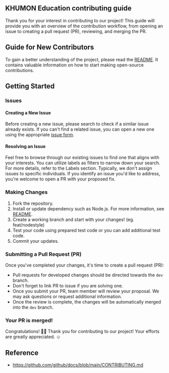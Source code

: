 ## KHUMON Education contributing guide
Thank you for your interest in contributing to our project! This guide will provide you with an overview of the contribution workflow, from opening an issue to creating a pull request (PR), reviewing, and merging the PR.

## Guide for New Contributors
To gain a better understanding of the project, please read the [README](https://github.com/FacerAin/khugpt-agent).
It contains valuable information on how to start making open-source contributions.

## Getting Started
### Issues

#### Creating a New Issue
Before creating a new issue, please search to check if a similar issue already exists. If you can't find a related issue, you can open a new one using the appropriate [issue form](https://github.com/FacerAin/khugpt-agent/issues/new/choose).
#### Resolving an Issue
Feel free to browse through our existing issues to find one that aligns with your interests. You can utilize labels as filters to narrow down your search. For more details, refer to the Labels section. Typically, we don't assign issues to specific individuals. If you identify an issue you'd like to address, you're welcome to open a PR with your proposed fix.
### Making Changes
1. Fork the repository.
2. Install or update dependency such as Node.js. For more information, see [README](https://github.com/FacerAin/khugpt-agent).
3. Create a working branch and start with your changes! (eg. feat/nodestyle)
4. Test your code using prepared test code or you can add additional test code.
5. Commit your updates.
### Submitting a Pull Request (PR)
Once you've completed your changes, it's time to create a pull request (PR):
- Pull requests for developed changes should be directed towards the `dev` branch.
- Don't forget to link PR to issue if you are solving one.
- Once you submit your PR, team member will review your proposal. We may ask questions or request additional information.
- Once the review is complete, the changes will be automatically merged into the `dev` branch.
### Your  PR is merged!
Congratulations! 🎉🎉 Thank you for contributing to our project! Your efforts are greatly appreciated. ☺️

## Reference
- https://github.com/github/docs/blob/main/CONTRIBUTING.md
